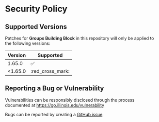 # Security Policy

## Supported Versions

Patches for **Groups Building Block** in this repository will only be applied to the following versions:

| Version | Supported          |
| ------- | ------------------ |
| 1.65.0   | :white_check_mark: |
| <1.65.0  | :red_cross_mark: |



## Reporting a Bug or Vulnerability

Vulnerabilities can be responsibly disclosed through the process
 documented at https://go.illinois.edu/vulnerability

Bugs can be reported by creating a [GitHub issue](https://github.com/rokwire/groups-building-block/issues/new?assignees=&labels=bug&template=bug_report.md&title=%5BBUG%5D+).